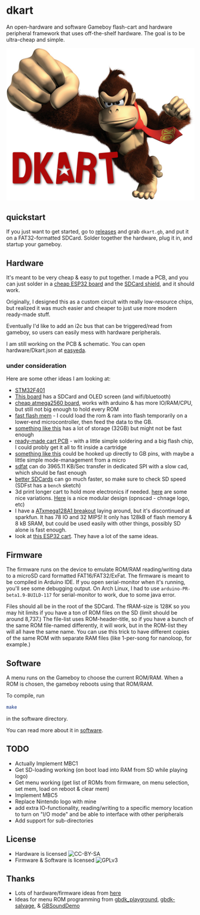 # dkart

An open-hardware and software Gameboy flash-cart and hardware peripheral framework that uses off-the-shelf hardware. The goal is to be ultra-cheap and simple.

![logo](./logo.png)

## quickstart

If you just want to get started, go to [releases](https://github.com/konsumer/dkart/releases) and grab `dkart.gb`, and put it on a FAT32-formatted SDCard. Solder together the hardware, plug it in, and startup your gameboy.


## Hardware

It's meant to be very cheap & easy to put together. I made a PCB, and you can just solder in a [cheap ESP32 board](https://www.banggood.com/Geekcreit-ESP32-WiFibluetooth-Development-Board-Ultra-Low-Power-Consumption-Dual-Cores-Unsoldered-p-1214159.html) and the [SDCard shield](https://www.banggood.com/SD-Card-Module-Slot-Socket-Reader-Mp3-player-p-74105.html), and it should work.

Originally, I designed this as a custom circuit with really low-resource chips, but realized it was much easier and cheaper to just use more modern ready-made stuff.

Eventually I'd like to add an i2c bus that can be triggered/read from gameboy, so users can easily mess with hardware peripherals.

I am still working on the PCB & schematic. You can open hardware/Dkart.json at [easyeda](https://easyeda.com/).

### under consideration

Here are some other ideas I am looking at:

* [STM32F401](https://www.banggood.com/STM32F401-Development-Board-STM32F401CCU6-STM32F4-Learning-Board-p-1568897.html)
* [This board](https://www.banggood.com/LILYGO-TTGO-T2-ESP32-0_95-OLED-SD-Card-WiFi-bluetooth-Module-Development-Board-p-1270477.html) has a SDCard and OLED screen (and wifi/bluetooth)
* [cheap atmega2560 board](https://robotdyn.com/mega-2560-pro-mini-atmega2560-16au.html), works with arduino & has more IO/RAM/CPU, but still not big enough to hold every ROM
* [fast flash mem](https://www.sparkfun.com/products/15809) - I could load the rom & ram into flash temporarily on a lower-end microcontroller, then feed the data to the GB.
* [something like this](https://www.banggood.com/GY-Openlog-Cleanflight-Naze32-F3-Blackbox-Flash-Recorder-Module-p-1309673.html) has a lot of storage (32GB) but might not be fast enough
* [ready-made cart PCB](https://store.kitsch-bent.com/product/kk_gb_brkout) - with a little simple soldering and a big flash chip, I could probly get it all to fit inside a cartridge
* [something like this](http://ww1.microchip.com/downloads/en/DeviceDoc/20005023B.pdf) could be hooked up directly to GB pins, with maybe a little simple mode-management from a micro
* [sdfat](https://github.com/greiman/SdFat-beta) can do 3965.11 KB/Sec transfer in dedicated SPI with a slow cad, which should be fast enough
* [better SDCards](https://www.cameramemoryspeed.com/sd-memory-card-faq/fastest-memory-card/) can go much faster, so make sure to check SD speed (SDFst has a `bench` sketch)
* 3d print longer cart to hold more electronics if needed. [here](https://www.thingiverse.com/thing:2882206) are some nice variations. [Here](https://www.thingiverse.com/thing:3101147) is a nice modular design (opnscad - chnage logo, etc)
* I have a [ATxmega128A1 breakout](https://www.sparkfun.com/products/retired/9546) laying around, but it's discontinued at sparkfun. It has 78 IO and 32 MIPS! It only has 128kB of flash memory & 8 kB SRAM, but could be used easily with other things, possibly SD alone is fast enough.
* look at [this ESP32 cart](https://hackaday.io/project/20769-wifi-game-boy-cartridge). They have a lot of the same ideas.


## Firmware

The firmware runs on the device to emulate ROM/RAM reading/writing data to a microSD card formatted FAT16/FAT32/ExFat. The firmware is meant to be compiled in Arduino IDE. If you open serial-monitor when it's running, you'll see some debugging output. On Arch Linux, I had to use `arduino-PR-beta1.9-BUILD-117` for serial-monitor to work, due to some java error.

Files should all be in the root of the SDCard. The fRAM-size is 128K so you may hit limits if you have a ton of ROM files on the SD (limit should be around 8,737.) The file-list uses ROM-header-title, so if you have a bunch of the same ROM file-named differently, it will work, but in the ROM-list they will all have the same name. You can use this trick to have different copies of the same ROM with separate RAM files (like 1-per-song for nanoloop, for example.)

## Software

A menu runs on the Gameboy to choose the current ROM/RAM. When a ROM is chosen, the gameboy reboots using that ROM/RAM.

To compile, run

```sh
make
```

in the software directory. 

You can read more about it in [software](./software/README.md).

## TODO

* Actually Implement MBC1
* Get SD-loading working (on boot load into RAM from SD while playing logo)
* Get menu working (get list of ROMs from firmware, on menu selection, set mem, load on reboot & clear mem)
* Implement MBC5
* Replace Nintendo logo with mine
* add extra IO-functionality, reading/writing to a specific memory location to turn on "I/O mode" and be able to interface with other peripherals
* Add support for sub-directories

## License

* Hardware is licensed ![CC-BY-SA](http://i.creativecommons.org/l/by-sa/3.0/88x31.png)
* Firmware & Software is licensed ![GPLv3](http://www.gnu.org/graphics/gplv3-88x31.png)


## Thanks

* Lots of hardware/firmware ideas from [here](https://dhole.github.io/post/gameboy_cartridge_emu_1/)
* Ideas for menu ROM programming from [gbdk_playground](https://github.com/mrombout/gbdk_playground), [gbdk-salvage](https://github.com/gbdk-salvage/grooves-game-boy-programming), & [GBSoundDemo](https://github.com/Zal0/GBSoundDemo)